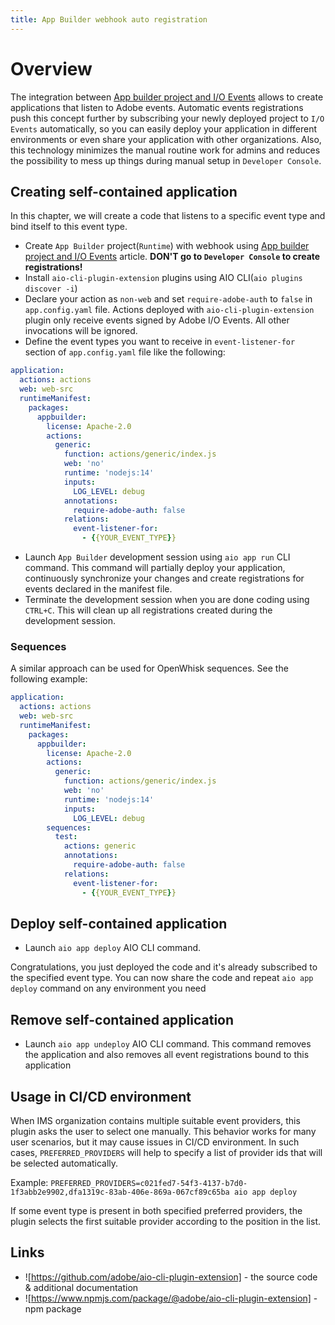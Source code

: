 ```yaml
---
title: App Builder webhook auto registration
---
```


# Overview

The integration between [App builder project and I/O Events](/src/pages/guides/runtime_webhooks/index.md) allows to create applications that listen to Adobe events. Automatic events registrations push this concept further by subscribing your newly deployed project to `I/O Events` automatically, so you can easily deploy your application in different environments or even share your application with other organizations. Also, this technology minimizes the manual routine work for admins and reduces the possibility to mess up things during manual setup in `Developer Console`.

## Creating self-contained application

In this chapter, we will create a code that listens to a specific event type and bind itself to this event type.

* Create `App Builder` project(`Runtime`) with webhook using [App builder project and I/O Events](/src/pages/guides/runtime_webhooks/index.md) article. **DON'T go to `Developer Console` to create registrations!**
* Install `aio-cli-plugin-extension` plugins using AIO CLI(`aio plugins discover -i`)
* Declare your action as `non-web` and set `require-adobe-auth` to `false` in `app.config.yaml` file. Actions deployed with `aio-cli-plugin-extension` plugin only receive events signed by Adobe I/O Events. All other invocations will be ignored.
* Define the event types you want to receive in `event-listener-for` section of `app.config.yaml` file like the following:

```yaml
application:
  actions: actions
  web: web-src
  runtimeManifest:
    packages:
      appbuilder:
        license: Apache-2.0
        actions:
          generic:
            function: actions/generic/index.js
            web: 'no'
            runtime: 'nodejs:14'
            inputs:
              LOG_LEVEL: debug
            annotations:
              require-adobe-auth: false
            relations:
              event-listener-for:
                - {{YOUR_EVENT_TYPE}}
```

* Launch `App Builder` development session using `aio app run` CLI command. This command will partially deploy your application, continuously synchronize your changes and create registrations for events declared in the manifest file.
* Terminate the development session when you are done coding using `CTRL+C`. This will clean up all registrations created during the development session.

### Sequences

A similar approach can be used for OpenWhisk sequences. See the following example:

```yaml
application:
  actions: actions
  web: web-src
  runtimeManifest:
    packages:
      appbuilder:
        license: Apache-2.0
        actions:
          generic:
            function: actions/generic/index.js
            web: 'no'
            runtime: 'nodejs:14'
            inputs:
              LOG_LEVEL: debug
        sequences:
          test:
            actions: generic
            annotations:
              require-adobe-auth: false
            relations:
              event-listener-for:
                - {{YOUR_EVENT_TYPE}}
```

## Deploy self-contained application

* Launch `aio app deploy` AIO CLI command.

Congratulations, you just deployed the code and it's already subscribed to the specified event type. You can now share the code and repeat `aio app deploy` command on any environment you need

## Remove self-contained application

* Launch `aio app undeploy` AIO CLI command. This command removes the application and also removes all event registrations bound to this application

## Usage in CI/CD environment

When IMS organization contains multiple suitable event providers, this plugin asks the user to select one manually. This behavior works for many user scenarios, but it may cause issues in CI/CD environment. In such cases, `PREFERRED_PROVIDERS` will help to specify a list of provider ids that will be selected automatically.

Example: `PREFERRED_PROVIDERS=c021fed7-54f3-4137-b7d0-1f3abb2e9902,dfa1319c-83ab-406e-869a-067cf89c65ba aio app deploy`

If some event type is present in both specified preferred providers, the plugin selects the first suitable provider according to the position in the list.

## Links

* ![https://github.com/adobe/aio-cli-plugin-extension] - the source code & additional documentation
* ![https://www.npmjs.com/package/@adobe/aio-cli-plugin-extension] - npm package
